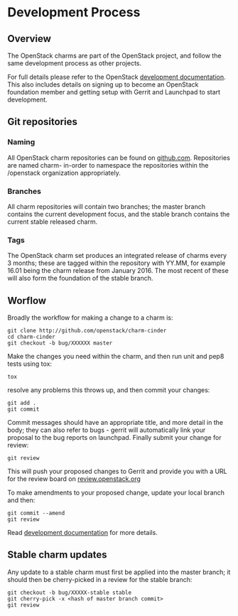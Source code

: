# Development Process

## Overview

The OpenStack charms are part of the OpenStack project, and follow the same development process as other projects.

For full details please refer to the OpenStack [development documentation][].  This also includes details on signing up to become an OpenStack foundation member and getting setup with Gerrit and Launchpad to start development.

[development documentation]: http://docs.openstack.org/infra/manual/developers.html

## Git repositories

### Naming

All OpenStack charm repositories can be found on [github.com][].  Repositories are named charm-<charm-name> in-order to namespace the repositories within the /openstack organization appropriately.

[github.com]: http://github.com/openstack

### Branches

All charm repositories will contain two branches; the master branch contains the current development focus, and the stable branch contains the current stable released charm.

### Tags

The OpenStack charm set produces an integrated release of charms every 3 months; these are tagged within the repository with YY.MM, for example 16.01 being the charm release from January 2016.  The most recent of these will also form the foundation of the stable branch.

## Worflow

Broadly the workflow for making a change to a charm is:

```
git clone http://github.com/openstack/charm-cinder
cd charm-cinder
git checkout -b bug/XXXXXX master
```

Make the changes you need within the charm, and then run unit and pep8 tests using tox:

```
tox
```

resolve any problems this throws up, and then commit your changes:

```
git add .
git commit
```

Commit messages should have an appropriate title, and more detail in the body; they can also refer to bugs - gerrit will automatically link your proposal to the bug reports on launchpad.  Finally submit your change for review:

```
git review
```

This will push your proposed changes to Gerrit and provide you with a URL for the review board on [review.openstack.org][]

To make amendments to your proposed change, update your local branch and then:

```
git commit --amend
git review
```

[review.openstack.org]: http://review.openstack.org


Read [development documentation][] for more details.

## Stable charm updates

Any update to a stable charm must first be applied into the master branch; it should then be cherry-picked in a review for the stable branch:

```
git checkout -b bug/XXXXX-stable stable
git cherry-pick -x <hash of master branch commit>
git review
```
